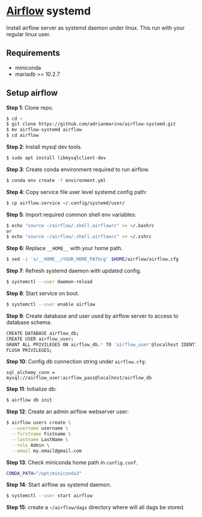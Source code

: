 # [Airflow](https://airflow.apache.org/) systemd

Install airflow server as systemd daemon under linux. This run with your regular linux user.

## Requirements

* miniconda
* mariadb >= 10.2.7


## Setup airflow

**Step 1**: Clone repo.

```bash
$ cd ~
$ git clone https://github.com/adrianmarino/airflow-systemd.git
$ mv airflow-systemd airflow
$ cd airflow
```

**Step 2**: Install mysql dev tools.

```bash
$ sudo apt install libmysqlclient-dev
```
 
**Step 3**: Create conda environment required to run airflow.

```bash
$ conda env create -f environment.yml
```

**Step 4**: Copy service file user level systemd config path:

```bash
$ cp airflow.service ~/.config/systemd/user/
```

**Step 5**: Import required common shell env variables:

```bash
$ echo "source ~/airflow/.shell.airflowrc" >> ~/.bashrc 
or
$ echo "source ~/airflow/.shell.airflowrc" >> ~/.zshrc
```

**Step 6**: Replace `__HOME__` with your home path.

```bash
$ sed -i 's/__HOME__/YOUR_HOME_PATH/g' $HOME/airflow/airflow.cfg
```

**Step 7**: Refresh systemd daemon with updated config.

```bash
$ systemctl --user daemon-reload
```

**Step 8**: Start service on boot.

```bash
$ systemctl --user enable airflow
```

**Step 9**: Create database and user used by airflow server to access to database schema.

```bash
CREATE DATABASE airflow_db;
CREATE USER airflow_user;
GRANT ALL PRIVILEGES ON airflow_db.* TO 'airflow_user'@localhost IDENTIFIED BY 'airflow_pass';
FLUSH PRIVILEGES;
```

**Step 10**: Config db connection string under `airflow.cfg`: 

```init
sql_alchemy_conn = mysql://airflow_user:airflow_pass@localhost/airflow_db
```

**Step 11**: Initialize db:

```bash
$ airflow db init
```

**Step 12**: Create an admin airflow webserver user:

```bash
$ airflow users create \
  --username username \
  --firstname Fistname \
  --lastname LastName \
  --role Admin \
  --email my.email@gmail.com
```

**Step 13**: Check miniconda home path in `config.conf`.

```bash
CONDA_PATH="/opt/miniconda3"
```

**Step 14**: Start airflow as systemd daemon.

```bash
$ systemctl --user start airflow
```

**Step 15**: create a `~/airflow/dags` directory where will all dags be stored.

